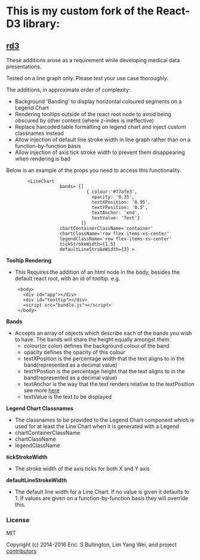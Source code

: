 This is my custom fork of the React-D3  library:
=======
[rd3](https://github.com/yang-wei/rd3)
--------------------------------------
These additions arose as a requirement while developing medical data presentations.

Tested on a line graph only. Please test your use case thoroughly.

The additions, in approximate order of complexity:

 - Background 'Banding' to display horizontal coloured segments on a Legend Chart
 - Rendering tooltips outside of the react root node to avoid being obscured by other content (where z-index is ineffective)
 - Replace harcoded table formatting on legend chart and inject custom classnames instead
 - Allow injection of default line stroke width in line graph rather than on a function-by-function basis
 -  Allow injection of  axis tick stroke width to prevent them disappearing when rendering is bad


 
 Below is an example of the props you need to access this functionality.
 


		    <LineChart
 			    		bands= {[
								  { colour:'#77afe3', 
									opacity: '0.35', 
									textXPosition: '0.95', 
									textYPosition: '0.5', 
									textAnchor: 'end', 
									textValue: 'Text'}
   						  		]}
  			    		chartContainerClassName='container'
   						chartClassName='row flex-items-xs-center'
   						legendClassName='row flex-items-xs-center'
   						tickStrokeWidth={1.5}
   						defaultLineStrokeWidth={3} >


 
**Tooltip Rendering**

 - This Requires the addition of an html node in the body, besides the default react root, with an id of tooltip. e.g.

		<body>
		  <div id="app"></div>
		  <div id="tooltip"></div>
		  <script src="bundle.js"></script>
		</body> 

**Bands**

 - Accepts an array of objects which describe each of the bands you wish to have. The bands will share the height equally amongst them.
	 - colour(or color) defines the background colour of the band
	 - opacity defines the opacity  of this colour
	 - textXPosition is the percentage width that the text aligns to in the band(represented as a decimal value)
	 - textYPostion is the percentage height that the text aligns to in the band(represented as a decimal value)
	 - textAnchor is the way that the text renders relative to the textPosition see more [here](https://developer.mozilla.org/en-US/docs/Web/SVG/Attribute/text-anchor)
	 - textValue is the text to be displayed

**Legend Chart Classnames**

 - The classnames to be provided to the Legend Chart component which is used for at least the Line Chart when it is generated with a Legend
  - chartContainerClassName 
- chartClassName
- legendClassName 

**tickStrokeWidth**

 - The stroke width of the axis ticks for both X and Y axis

**defaultLineStrokeWidth**

 - The default line width for a Line Chart. If no value is given it defaults to 1. If values are given on a function-by-function basis they will override this.

### License
MIT

Copyright (c) 2014-2016 Eric. S Bullington, Lim Yang Wei, and project [contributors](https://github.com/yang-wei/rd3/graphs/contributors)

